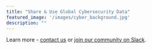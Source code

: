 ```yaml
---
title: "Share & Use Global Cybersecurity Data"
featured_image: '/images/cyber_background.jpg'
description: ""
---
```

Learn more - [contact us](/contact) or [join our community on Slack](https://docs.google.com/forms/d/1vEAqg9SKBF3UMtmbJJ9qqLarrXN5zeVG3_obedA3DKs/viewform?edit_requested=true).
